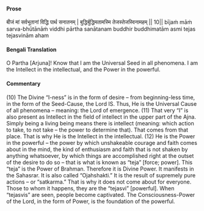 #### Prose 

बीजं मां सर्वभूतानां विद्धि पार्थ सनातनम् |
बुद्धिर्बुद्धिमतामस्मि तेजस्तेजस्विनामहम् || 10||
bījaṁ māṁ sarva-bhūtānāṁ viddhi pārtha sanātanam
buddhir buddhimatām asmi tejas tejasvinām aham

 #### Bengali Translation 

O Partha [Arjuna]! Know that I am the Universal Seed in all phenomena. I am the Intellect in the intellectual, and the Power in the powerful.

 #### Commentary 

(10) The Divine “I-ness” is in the form of desire – from beginning-less time, in the form of the Seed-Cause, the Lord IS. Thus, He is the Universal Cause of all phenomena – meaning: the Lord of emergence. (11) That very “I” is also present as Intellect in the field of intellect in the upper part of the Ajna. Simply being a living being means there is intellect (meaning: which action to take, to not take – the power to determine that). That comes from that place. That is why He is the Intellect in the intellectual. (12) He is the Power in the powerful – the power by which unshakeable courage and faith comes about in the mind, the kind of enthusiasm and faith that is not shaken by anything whatsoever, by which things are accomplished right at the outset of the desire to do so – that is what is known as “teja” [force; power]. This “teja” is the Power of Brahman. Therefore it is Divine Power. It manifests in the Sahasrar. It is also called “Ojahshakti.” It is the result of supremely pure actions – or “satkarma.” That is why it does not come about for everyone. Those to whom it happens, they are the “tejasvi” [powerful]. When “tejasvis” are seen, people become captivated. The Consciousness-Power of the Lord, in the form of Power, is the foundation of the powerful. 